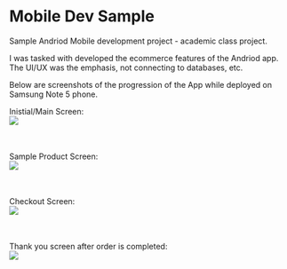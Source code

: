 # Mobile Dev Sample

Sample Andriod Mobile development project - academic class project.

I was tasked with developed the ecommerce features of the Andriod app.
The UI/UX was the emphasis, not connecting to databases, etc.

Below are screenshots of the progression of the App while deployed on Samsung Note 5 phone.


Inistial/Main Screen:<br>
<img src="https://agoracart.com/images/screenshot_mainscreen-sm.png">
<br><br><br>

Sample Product Screen:<br>
<img src="https://agoracart.com/images/screenshot_product-sm.png">
<br><br><br>

Checkout Screen:<br>
<img src="https://agoracart.com/images/screenshot_checkout-sm.png">
<br><br><br>
    
Thank you screen after order is completed:<br>
<img src="https://agoracart.com/images/screenshot_thanks-sm.png">

